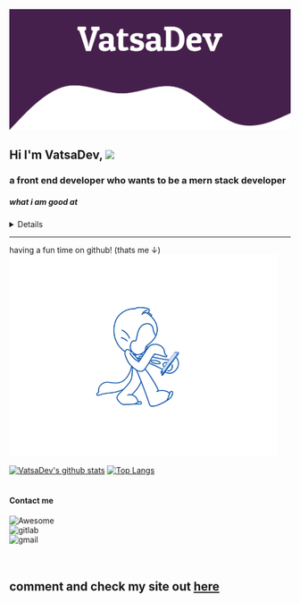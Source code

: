 <img src="header.svg">

## Hi I'm VatsaDev, <img src="https://raw.githubusercontent.com/MartinHeinz/MartinHeinz/master/wave.gif" width="30px"> <br>
### a front end developer who wants to be a mern stack developer

##### what i am good at 
<details>
 - plain html css and js
</details>

---
having a fun time on github! (thats me ↓)<br>
<img src="walk.gif">

 [![VatsaDev's github stats](https://github-readme-stats.vercel.app/api?username=VatsaDev&show_icons=true&theme=radical)](https://github.com/anuraghazra/github-readme-stats)
 [![Top Langs](https://github-readme-stats.vercel.app/api/top-langs/?username=VatsaDev&theme=radical&langs_count=10&layout=compact)](https://github.com/anuraghazra/github-readme-stats)
 <br>
 <br>
 #### Contact me

 ![Awesome](https://cdn.rawgit.com/sindresorhus/awesome/d7305f38d29fed78fa85652e3a63e154dd8e8829/media/badge.svg) <br>
 ![gitlab](https://img.shields.io/badge/Gitlab-VatsaDev-orange) <br>
 ![gmail](https://img.shields.io/badge/Gmail-vatsapandey123@gmail.com-red) <br>
 <br><br>
 ## comment and check my site out [here](https://vatsadev.github.io/)
